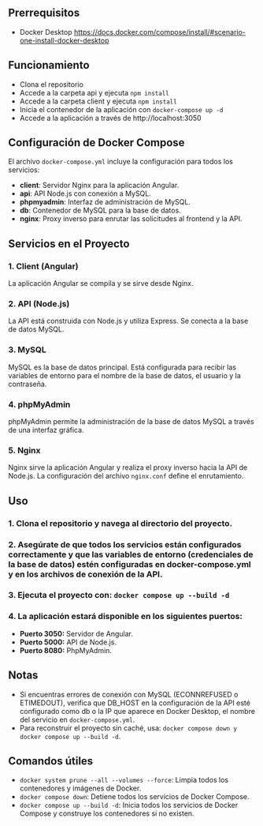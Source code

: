 ## Prerrequisitos

- Docker Desktop https://docs.docker.com/compose/install/#scenario-one-install-docker-desktop

## Funcionamiento

- Clona el repositorio
- Accede a la carpeta api y ejecuta `npm install`
- Accede a la carpeta client y ejecuta `npm install`
- Inicia el contenedor de la aplicación con `docker-compose up -d`
- Accede a la aplicación a través de http://localhost:3050

## Configuración de Docker Compose

El archivo `docker-compose.yml` incluye la configuración para todos los servicios:

- **client**: Servidor Nginx para la aplicación Angular.
- **api**: API Node.js con conexión a MySQL.
- **phpmyadmin**: Interfaz de administración de MySQL.
- **db**: Contenedor de MySQL para la base de datos.
- **nginx**: Proxy inverso para enrutar las solicitudes al frontend y la API.

## Servicios en el Proyecto

### 1. Client (Angular)

La aplicación Angular se compila y se sirve desde Nginx. 

### 2. API (Node.js)

La API está construida con Node.js y utiliza Express. Se conecta a la base de datos MySQL.

### 3. MySQL

MySQL es la base de datos principal. Está configurada para recibir las variables de entorno para el nombre de la base de datos, el usuario y la contraseña.

### 4. phpMyAdmin

phpMyAdmin permite la administración de la base de datos MySQL a través de una interfaz gráfica.

### 5. Nginx

Nginx sirve la aplicación Angular y realiza el proxy inverso hacia la API de Node.js. La configuración del archivo `nginx.conf` define el enrutamiento.

## Uso

### 1. Clona el repositorio y navega al directorio del proyecto.

### 2. Asegúrate de que todos los servicios están configurados correctamente y que las variables de entorno (credenciales de la base de datos) estén configuradas en docker-compose.yml y en los archivos de conexión de la API.

### 3. Ejecuta el proyecto con: `docker compose up --build -d`

### 4. La aplicación estará disponible en los siguientes puertos:

- **Puerto 3050:** Servidor de Angular.
- **Puerto 5000:** API de Node.js.
- **Puerto 8080:** PhpMyAdmin.

## Notas

- Si encuentras errores de conexión con MySQL (ECONNREFUSED o ETIMEDOUT), verifica que DB_HOST en la configuración de la API esté configurado como db o la IP que aparece en Docker Desktop, el nombre del servicio en `docker-compose.yml`.
- Para reconstruir el proyecto sin caché, usa: `docker compose down y docker compose up --build -d`.

## Comandos útiles

- `docker system prune --all --volumes --force`: Limpia todos los contenedores y imágenes de Docker.
- `docker compose down`: Detiene todos los servicios de Docker Compose.
- `docker compose up --build -d`: Inicia todos los servicios de Docker Compose y construye los contenedores si no existen.